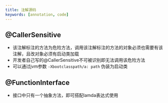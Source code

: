 ```yaml
---
title: 注解源码
keywords: [annotation, code]
---
```


## @CallerSensitive

- 该注解标注的方法为危险方法，调用该注解标注的方法的对象必须也需要有该注解，且改对象必须有启动类加载
- 开发者自己写的@CallerSensitive不可被识别即无法调用该危险方法
- 可以通过jvm参数 `-Xbootclasspath/a: path` 伪装为启动类

## @FunctionInterface

- 接口中只有一个抽象方法，即可搭配lamda表达式使用